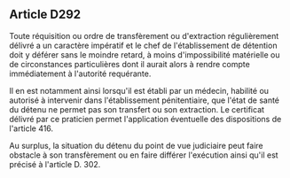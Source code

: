 Article D292
----
Toute réquisition ou ordre de transfèrement ou d'extraction régulièrement
délivré a un caractère impératif et le chef de l'établissement de détention doit
y déférer sans le moindre retard, à moins d'impossibilité matérielle ou de
circonstances particulières dont il aurait alors à rendre compte immédiatement à
l'autorité requérante.

Il en est notamment ainsi lorsqu'il est établi par un médecin, habilité ou
autorisé à intervenir dans l'établissement pénitentiaire, que l'état de santé du
détenu ne permet pas son transfert ou son extraction. Le certificat délivré par
ce praticien permet l'application éventuelle des dispositions de l'article 416.

Au surplus, la situation du détenu du point de vue judiciaire peut faire
obstacle à son transfèrement ou en faire différer l'exécution ainsi qu'il est
précisé à l'article D. 302.
